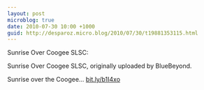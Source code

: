 ```yaml
---
layout: post
microblog: true
date: 2010-07-30 10:00 +1000
guid: http://desparoz.micro.blog/2010/07/30/t19881353115.html
---
```

Sunrise Over Coogee SLSC: 

Sunrise Over Coogee SLSC, originally uploaded by BlueBeyond.

Sunrise over the Coogee... [bit.ly/b1I4xo](http://bit.ly/b1I4xo)
